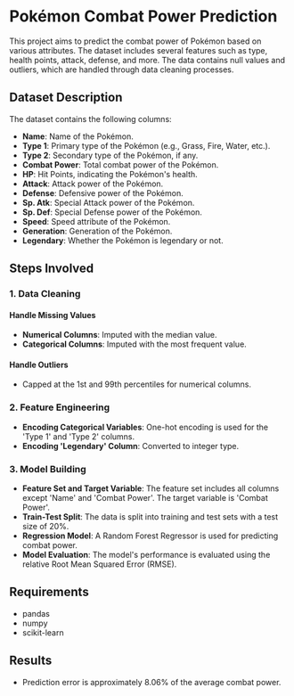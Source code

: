# Pokémon Combat Power Prediction

This project aims to predict the combat power of Pokémon based on various attributes. The dataset includes several features such as type, health points, attack, defense, and more. The data contains null values and outliers, which are handled through data cleaning processes.

## Dataset Description

The dataset contains the following columns:

- **Name**: Name of the Pokémon.
- **Type 1**: Primary type of the Pokémon (e.g., Grass, Fire, Water, etc.).
- **Type 2**: Secondary type of the Pokémon, if any.
- **Combat Power**: Total combat power of the Pokémon.
- **HP**: Hit Points, indicating the Pokémon's health.
- **Attack**: Attack power of the Pokémon.
- **Defense**: Defensive power of the Pokémon.
- **Sp. Atk**: Special Attack power of the Pokémon.
- **Sp. Def**: Special Defense power of the Pokémon.
- **Speed**: Speed attribute of the Pokémon.
- **Generation**: Generation of the Pokémon.
- **Legendary**: Whether the Pokémon is legendary or not.

## Steps Involved

### 1. Data Cleaning

#### Handle Missing Values
- **Numerical Columns**: Imputed with the median value.
- **Categorical Columns**: Imputed with the most frequent value.

#### Handle Outliers
- Capped at the 1st and 99th percentiles for numerical columns.

### 2. Feature Engineering

- **Encoding Categorical Variables**: One-hot encoding is used for the 'Type 1' and 'Type 2' columns.
- **Encoding 'Legendary' Column**: Converted to integer type.

### 3. Model Building

- **Feature Set and Target Variable**: The feature set includes all columns except 'Name' and 'Combat Power'. The target variable is 'Combat Power'.
- **Train-Test Split**: The data is split into training and test sets with a test size of 20%.
- **Regression Model**: A Random Forest Regressor is used for predicting combat power.
- **Model Evaluation**: The model's performance is evaluated using the relative Root Mean Squared Error (RMSE).

## Requirements

- pandas
- numpy
- scikit-learn

## Results

- Prediction error is approximately 8.06% of the average combat power.


